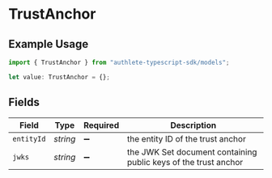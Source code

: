 # TrustAnchor

## Example Usage

```typescript
import { TrustAnchor } from "authlete-typescript-sdk/models";

let value: TrustAnchor = {};
```

## Fields

| Field                                                            | Type                                                             | Required                                                         | Description                                                      |
| ---------------------------------------------------------------- | ---------------------------------------------------------------- | ---------------------------------------------------------------- | ---------------------------------------------------------------- |
| `entityId`                                                       | *string*                                                         | :heavy_minus_sign:                                               | the entity ID of the trust anchor<br/>                           |
| `jwks`                                                           | *string*                                                         | :heavy_minus_sign:                                               | the JWK Set document containing public keys of the trust anchor<br/> |